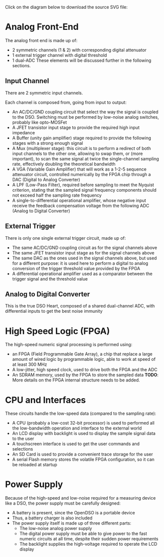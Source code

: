 Click on the diagram below to download the source SVG file:
![![](http://opendso.googlecode.com/files/OpenDSO%20Block%20Diagram%20version%200.3.png)](http://opendso.googlecode.com/files/OpenDSO%20Block%20Diagram%20v0.3.svg)

# Analog Front-End #
The analog front end is made up of:
  * 2 symmetric channels (1 & 2) with corresponding digital attenuator
  * 1 external trigger channel with digital threshold
  * 1 dual-ADC
These elements will be discussed further in the following sections.
## Input Channel ##
There are 2 symmetric input channels.

Each channel is composed from, going from input to output:
  * An AC/DC/GND coupling circuit that select the way  the signal is coupled to the DSO. Switching must be performed by low-noise analog switches, probably like opto-MOSFet
  * A JFET transistor input stage to provide the required high input impedance
  * A Buffer (unity gain amplifier) stage required to provide the following stages with a strong enough signal
  * A Mux (multiplexer stage): this circuit is to perform a redirect of both input channels to the other one, allowing to swap them, or (more important), to scan the same signal at twice the single-channel sampling rate, effectively doubling the theoretical bandwidth
  * A VGA (Variable Gain Amplifier) that will work as a 1-2-5 sequence attenuator circuit, controlled numerically by the FPGA chip through a DAC (Digital to Analog Converter)
  * A LPF (Low-Pass Filter), required before sampling to meet the Nyquist criterion, stating that the sampled signal frequency components should not exceed half the sampling rate frequency
  * A single-to-differential operational amplifier, whose negative input receive the feedback compensation voltage from the following ADC (Analog to Digital Converter)
## External Trigger ##
There is only one single external trigger circuit, made up of:
  * The same AC/DC/GND coupling circuit as for the signal channels above
  * The same JFET transistor input stage as for the signal channels above
  * The same DAC as the ones used in the signal channels above, but used for a different purpose: it is used here to perform a digital to analog conversion of the trigger threshold value provided by the FPGA
  * A differential operational amplifier used as a comparator between the trigger signal and the threshold value
## Analog to Digital Converter ##
This is the true DSO Heart, composed of a shared dual-channel ADC, with differential inputs to get the best noise immunity
# High Speed Logic (FPGA) #
The high-speed numeric signal processing is performed using:
  * an FPGA (Field Programmable Gate Array), a chip that replace a large amount of wired logic by programmable logic, able to work at speed of at least 300 MHz
  * A low-jitter, high speed clock, used to drive both the FPGA and the ADC
  * An SDRAM memory, used by the FPGA to store the sampled data
**TODO**: More details on the FPGA internal structure needs to be added.
# CPU and Interfaces #
These circuits handle the low-speed data (compared to the sampling rate):
  * A CPU (probably a low-cost 32-bit processor) is used to performed all the low-bandwidth operation and interface to the external world
  * An LCD display with backlight is used to display the sample signal data to the user
  * A touchscreen interface is used to get the user commands and selections
  * An SD Card is used to provide a convenient trace storage for the user
  * A serial Flash memory stores the volatile FPGA configuration, so it can be reloaded at startup
# Power Supply #
Because of the high-speed and low-noise required for a measuring device like a DSO, the power supply must be carefully designed:
  * A battery is present, since the OpenDSO is a portable device
  * Thus, a battery charger is also included
  * The power supply itself is made up of three different parts:
    * The low-noise analog power supply
    * The digital power supply must be able to give power to the fast numeric circuits at all time, despite their sudden power requirements
    * The backlight supplies the high-voltage required to operate the LCD display